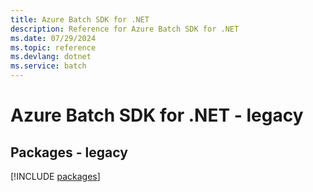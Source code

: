 ```yaml
---
title: Azure Batch SDK for .NET
description: Reference for Azure Batch SDK for .NET
ms.date: 07/29/2024
ms.topic: reference
ms.devlang: dotnet
ms.service: batch
---
```

# Azure Batch SDK for .NET - legacy
## Packages - legacy
[!INCLUDE [packages](batch-index.md)]
